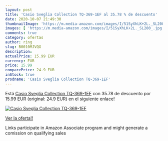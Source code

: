 ```yaml
---
layout: post
title: 'Casio Sveglia Collection TQ-369-1EF al 35.78 % de descuento'
date: 2020-10-07 21:49:30
thumbnailImage: 'https://m.media-amazon.com/images/I/51SyXhLK+2L._SL200_.jpg'
images: [ 'https://m.media-amazon.com/images/I/51SyXhLK+2L._SL200_.jpg' ]
comments: true
category: ofertas
author: ring
slug: B0010MJVQG
description:
actualPrice: 15.99 EUR
currency: EUR
price: 15.99
comparePrice: 24.9 EUR
inStock: true
prodname: 'Casio Sveglia Collection TQ-369-1EF'
---
```


Está [Casio Sveglia Collection TQ-369-1EF](https://www.amazon.it/dp/B0010MJVQG/?tag=tolees00-21) con 35.78 de descuento por 15.99 EUR (original: 24.9 EUR) en el siguiente enlace!

[![Casio Sveglia Collection TQ-369-1EF](https://m.media-amazon.com/images/I/51SyXhLK+2L._SL200_.jpg)](https://www.amazon.it/dp/B0010MJVQG/?tag=tolees00-21)

[Ver la oferta!!](https://www.amazon.it/dp/B0010MJVQG/?tag=tolees00-21)

Links participate in Amazon Associate program and might generate a comission on qualifying sales


